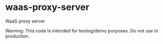 # waas-proxy-server
WaaS proxy server

Warning: This code is intended for testing/demo purposes. Do not use in production.